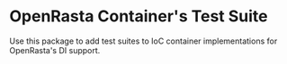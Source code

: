 # OpenRasta Container's Test Suite

Use this package to add test suites to IoC container implementations for
OpenRasta's DI support.